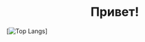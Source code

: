 <h1 align="center">Привет!</h1>

<!---Для подробной версии-->
[![Top Langs](https://github-readme-stats.vercel.app/api/top-langs/?username=KBA696)]

